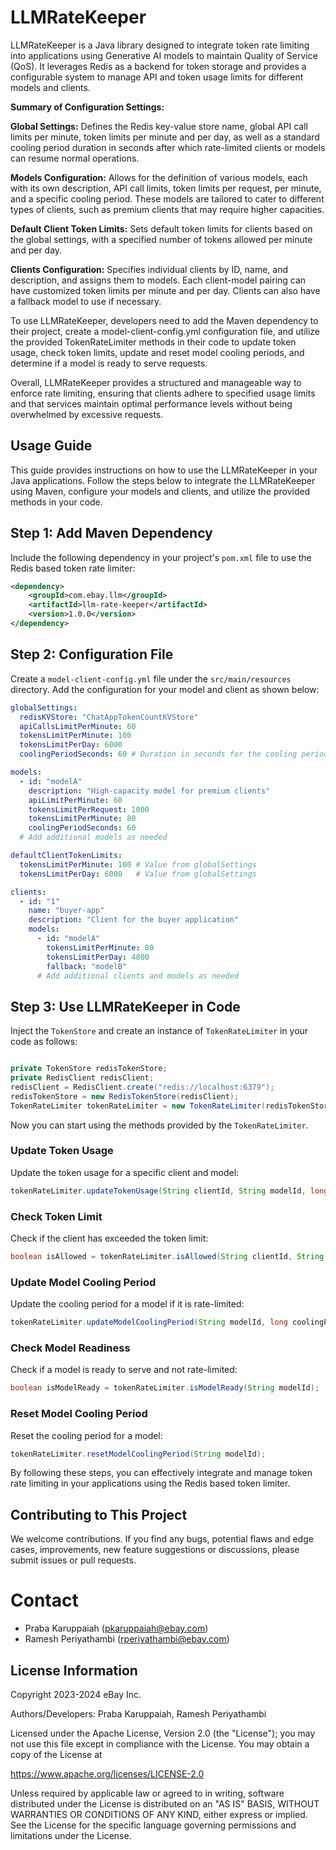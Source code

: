 # LLMRateKeeper 
LLMRateKeeper is a Java library designed to integrate token rate limiting into applications using Generative AI models to maintain Quality of Service (QoS). It leverages Redis as a backend for token storage and provides a configurable system to manage API and token usage limits for different models and clients.

**Summary of Configuration Settings:**

**Global Settings:** Defines the Redis key-value store name, global API call limits per minute, token limits per minute and per day, as well as a standard cooling period duration in seconds after which rate-limited clients or models can resume normal operations.

**Models Configuration:** Allows for the definition of various models, each with its own description, API call limits, token limits per request, per minute, and a specific cooling period. These models are tailored to cater to different types of clients, such as premium clients that may require higher capacities.

**Default Client Token Limits:** Sets default token limits for clients based on the global settings, with a specified number of tokens allowed per minute and per day.

**Clients Configuration:** Specifies individual clients by ID, name, and description, and assigns them to models. Each client-model pairing can have customized token limits per minute and per day. Clients can also have a fallback model to use if necessary.

To use LLMRateKeeper, developers need to add the Maven dependency to their project, create a model-client-config.yml configuration file, and utilize the provided TokenRateLimiter methods in their code to update token usage, check token limits, update and reset model cooling periods, and determine if a model is ready to serve requests.

Overall, LLMRateKeeper provides a structured and manageable way to enforce rate limiting, ensuring that clients adhere to specified usage limits and that services maintain optimal performance levels without being overwhelmed by excessive requests.

## Usage Guide

This guide provides instructions on how to use the LLMRateKeeper in your Java applications. Follow the steps below to integrate the LLMRateKeeper using Maven, configure your models and clients, and utilize the provided methods in your code.

## Step 1: Add Maven Dependency

Include the following dependency in your project's `pom.xml` file to use the Redis based token rate limiter:

```xml
<dependency>
    <groupId>com.ebay.llm</groupId>
    <artifactId>llm-rate-keeper</artifactId>
    <version>1.0.0</version>
</dependency>
```

## Step 2: Configuration File

Create a `model-client-config.yml` file under the `src/main/resources` directory. Add the configuration for your model and client as shown below:

```yaml
globalSettings:
  redisKVStore: "ChatAppTokenCountKVStore"
  apiCallsLimitPerMinute: 60
  tokensLimitPerMinute: 100
  tokensLimitPerDay: 6000
  coolingPeriodSeconds: 60 # Duration in seconds for the cooling period

models:
  - id: "modelA"
    description: "High-capacity model for premium clients"
    apiLimitPerMinute: 60
    tokensLimitPerRequest: 1000
    tokensLimitPerMinute: 80
    coolingPeriodSeconds: 60
  # Add additional models as needed

defaultClientTokenLimits:
  tokensLimitPerMinute: 100 # Value from globalSettings
  tokensLimitPerDay: 6000   # Value from globalSettings

clients:
  - id: "1"
    name: "buyer-app"
    description: "Client for the buyer application"
    models:
      - id: "modelA"
        tokensLimitPerMinute: 80
        tokensLimitPerDay: 4800
        fallback: "modelB"
      # Add additional clients and models as needed
```

## Step 3: Use LLMRateKeeper in Code

Inject the `TokenStore` and create an instance of `TokenRateLimiter` in your code as follows:

```java

private TokenStore redisTokenStore;
private RedisClient redisClient;
redisClient = RedisClient.create("redis://localhost:6379");
redisTokenStore = new RedisTokenStore(redisClient);
TokenRateLimiter tokenRateLimiter = new TokenRateLimiter(redisTokenStore);
```

Now you can start using the methods provided by the `TokenRateLimiter`.

### Update Token Usage

Update the token usage for a specific client and model:

```java
tokenRateLimiter.updateTokenUsage(String clientId, String modelId, long tokensUsed);
```

### Check Token Limit

Check if the client has exceeded the token limit:

```java
boolean isAllowed = tokenRateLimiter.isAllowed(String clientId, String modelId, long tokensRequested);
```

### Update Model Cooling Period

Update the cooling period for a model if it is rate-limited:

```java
tokenRateLimiter.updateModelCoolingPeriod(String modelId, long coolingPeriodSeconds);
```

### Check Model Readiness

Check if a model is ready to serve and not rate-limited:

```java
boolean isModelReady = tokenRateLimiter.isModelReady(String modelId);
```

### Reset Model Cooling Period

Reset the cooling period for a model:

```java
tokenRateLimiter.resetModelCoolingPeriod(String modelId);
```

By following these steps, you can effectively integrate and manage token rate limiting in your applications using the Redis based token limiter.

## Contributing to This Project
We welcome contributions. If you find any bugs, potential flaws and edge cases, improvements, new feature suggestions or discussions, please submit issues or pull requests.

# Contact
- Praba Karuppaiah (pkaruppaiah@ebay.com)
- Ramesh Periyathambi (rperiyathambi@ebay.com)

## License Information
Copyright 2023-2024 eBay Inc.

Authors/Developers: Praba Karuppaiah, Ramesh Periyathambi

Licensed under the Apache License, Version 2.0 (the "License"); you may not use this file except in compliance with the License. You may obtain a copy of the License at

https://www.apache.org/licenses/LICENSE-2.0

Unless required by applicable law or agreed to in writing, software distributed under the License is distributed on an "AS IS" BASIS, WITHOUT WARRANTIES OR CONDITIONS OF ANY KIND, either express or implied. See the License for the specific language governing permissions and limitations under the License.
